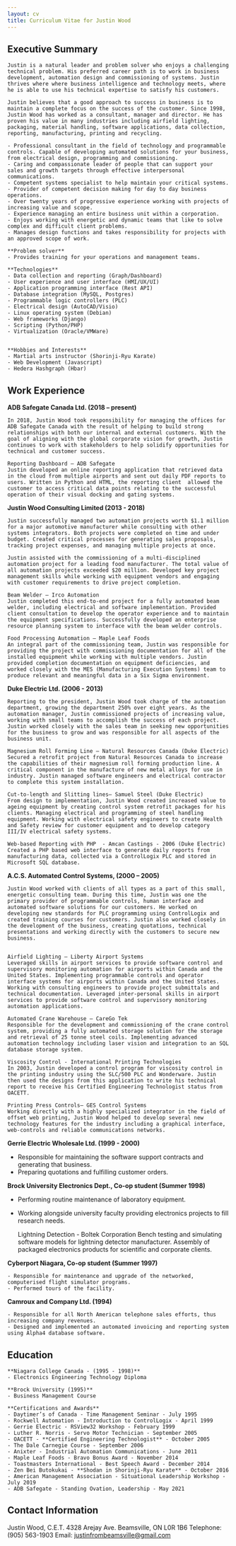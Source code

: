 ```yaml
---
layout: cv
title: Curriculum Vitae for Justin Wood
---
```


## Executive Summary
    Justin is a natural leader and problem solver who enjoys a challenging technical problem. His preferred career path is to work in business development, automation design and commissioning of systems. Justin thrives where where business intelligence and technology meets, where he is able to use his technical expertise to satisfy his customers.
    
    Justin believes that a good approach to success in business is to maintain a complete focus on the success of the customer. Since 1998, Justin Wood has worked as a consultant, manager and director. He has proven his value in many industries including airfield lighting, packaging, material handling, software applications, data collection, reporting, manufacturing, printing and recycling.
    
    - Professional consultant in the field of technology and programmable controls. Capable of developing automated solutions for your business, from electrical design, programming and commissioning.
    - Caring and compassionate leader of people that can support your sales and growth targets through effective interpersonal communications.
    - Competent systems specialist to help maintain your critical systems.
    - Provider of competent decision making for day to day business operations. 
    - Over twenty years of progressive experience working with projects of increasing value and scope.
    - Experience managing an entire business unit within a corporation. 
    - Enjoys working with energetic and dynamic teams that like to solve complex and difficult client problems.
    - Manages design functions and takes responsibility for projects with an approved scope of work.
    
    **Problem solver**
    - Provides training for your operations and management teams.
    
    **Technologies**
    - Data collection and reporting (Graph/Dashboard)
    - User experience and user interface (HMI/UX/UI)
    - Application programming interface (Rest API)
    - Database integration (MySQL, Postgres)
    - Programmable logic controllers (PLC)
    - Electrical design (AutoCAD/Visio)
    - Linux operating system (Debian)
    - Web frameworks (Django)
    - Scripting (Python/PHP)
    - Virtualization (Oracle/VMWare)


    **Hobbies and Interests**
    - Martial arts instructor (Shorinji-Ryu Karate)
    - Web Development (Javascript)
    - Hedera Hashgraph (Hbar)


## Work Experience

**ADB Safegate Canada Ltd. (2018 – present)** 

    In 2018, Justin Wood took responsibility for managing the offices for ADB Safegate Canada with the result of helping to build strong relationships with both our internal and external customers. With the goal of aligning with the global corporate vision for growth, Justin continues to work with stakeholders to help solidify opportunities for technical and customer success.
     
    Reporting Dashboard – ADB Safegate
    Justin developed an online reporting application that retrieved data in the cloud from multiple airports and sent out daily PDF reports to users. Written in Python and HTML, the reporting client  allowed the customer to access critical data points relating to the successful operation of their visual docking and gating systems.

**Justin Wood Consulting Limited (2013 - 2018)** 

    Justin successfully managed two automation projects worth $1.1 million for a major automotive manufacturer while consulting with other systems integrators. Both projects were completed on time and under budget. Created critical processes for generating sales proposals, tracking project expenses, and managing multiple projects at once. 
     
    Justin assisted with the commissioning of a multi-disciplined automation project for a leading food manufacturer. The total value of all automation projects exceeded $20 million. Developed key project management skills while working with equipment vendors and engaging with customer requirements to drive project completion.
    
    Beam Welder – Irco Automation
    Justin completed this end-to-end project for a fully automated beam welder, including electrical and software implementation. Provided client consultation to develop the operator experience and to maintain the equipment specifications. Successfully developed an enterprise resource planning system to interface with the beam welder controls. 
    
    Food Processing Automation – Maple Leaf Foods
    An integral part of the commissioning team, Justin was responsible for providing the project with commissioning documentation for all of the installed equipment while working with multiple vendors. Justin provided completion documentation on equipment deficiencies, and worked closely with the MES (Manufacturing Execution Systems) team to produce relevant and meaningful data in a Six Sigma environment.  

 
**Duke Electric Ltd. (2006 - 2013)** 

    Reporting to the president, Justin Wood took charge of the automation department, growing the department 250% over eight years. As the automation manager, Justin commissioned projects of increasing value, working with small teams to accomplish the success of each project. Justin worked closely with the sales team in seeking new opportunities for the business to grow and was responsible for all aspects of the business unit.
     
    Magnesium Roll Forming Line – Natural Resources Canada (Duke Electric) 
    Secured a retrofit project from Natural Resources Canada to increase the capabilities of their magnesium roll forming production line. A critical component in the manufacture of new metal alloys for use in industry. Justin managed software engineers and electrical contractor to complete this system installation.
    
    Cut-to-length and Slitting lines– Samuel Steel (Duke Electric)
    From design to implementation, Justin Wood created increased value to ageing equipment by creating control system retrofit packages for his clients. Managing electrical and programming of steel handling equipment. Working with electrical safety engineers to create Health and Safety review for customer equipment and to develop category III/IV electrical safety systems.  
    
    Web-based Reporting with PHP  - Amcan Castings - 2006 (Duke Electric)
    Created a PHP based web interface to generate daily reports from manufacturing data, collected via a ControlLogix PLC and stored in Microsoft SQL database.

**A.C.S. Automated Control Systems, (2000 – 2005)**

    Justin Wood worked with clients of all types as a part of this small, energetic consulting team. During this time, Justin was one the primary provider of programmable controls, human interface and automated software solutions for our customers. He worked on developing new standards for PLC programming using ControlLogix and created training courses for customers. Justin also worked closely in the development of the business, creating quotations, technical presentations and working directly with the customers to secure new business. 


    Airfield Lighting – Liberty Airport Systems
    Leveraged skills in airport services to provide software control and supervisory monitoring automation for airports within Canada and the United States. Implementing programmable controls and operator interface systems for airports within Canada and the United States. Working with consulting engineers to provide project submittals and technical documentation. Leveraged inter-personal skills in airport services to provide software control and supervisory monitoring automation applications. 
    
    Automated Crane Warehouse – CareGo Tek
    Responsible for the development and commissioning of the crane control system, providing a fully automated storage solution for the storage and retrieval of 25 tonne steel coils. Implementing advanced automation technology including laser vision and integration to an SQL database storage system. 
     
    Viscosity Control - International Printing Technologies
    In 2003, Justin developed a control program for viscosity control in the printing industry using the SLC/500 PLC and Wonderware. Justin then used the designs from this application to write his technical report to receive his Certified Engineering Technologist status from OACETT.
    
    Printing Press Controls– GES Control Systems
    Working directly with a highly specialized integrator in the field of offset web printing, Justin Wood helped to develop several new technology features for the industry including a graphical interface, web-controls and reliable communications networks.

**Gerrie Electric Wholesale Ltd. (1999 - 2000)**

- Responsible for maintaining the software support contracts and generating that business.
- Preparing quotations and fulfilling customer orders.

**Brock University Electronics Dept., Co-op student (Summer 1998)**

- Performing routine maintenance of laboratory equipment.
- Working alongside university faculty providing electronics projects to fill research needs.


    Lightning Detection - Boltek Corporation
    Bench testing and simulating software models for lightning detector manufacturer. Assembly of packaged electronics products for scientific and corporate clients.

**Cyberport Niagara, Co-op student (Summer 1997)**

    - Responsible for maintenance and upgrade of the networked, computerised flight simulator programs.
    - Performed tours of the facility.

**Camroux and Company Ltd. (1994)**

    - Responsible for all North American telephone sales efforts, thus increasing company revenues.
    - Designed and implemented an automated invoicing and reporting system using Alpha4 database software.
## Education
    **Niagara College Canada - (1995 - 1998)**
    - Electronics Engineering Technology Diploma
    
    **Brock University (1995)**
    - Business Management Course
    
    **Certifications and Awards**
    - Daytimer’s of Canada - Time Management Seminar - July 1995
    - Rockwell Automation - Introduction to ControlLogix - April 1999
    - Gerrie Electric - RSView32 Workshop - February 1999
    - Luther R. Norris - Servo Motor Technician - September 2005
    - OACETT - **Certified Engineering Technologist** - October 2005
    - The Dale Carnegie Course - September 2006
    - Anixter - Industrial Automation Communications - June 2011
    - Maple Leaf Foods - Bravo Bonus Award - November 2014
    - Toastmasters International - Best Speech Award - December 2014
    - Zen Bei Butokukai - **Shodan in Shorinji-Ryu Karate** - October 2016
    - American Management Association - Situational Leadership Workshop - July 2019
    - ADB Safegate - Standing Ovation, Leadership - May 2021
## Contact Information

Justin Wood, C.E.T.
4328 Arejay Ave.
Beamsville, ON  L0R 1B6
Telephone: (905) 563-1903
Email: justinfrombeamsville@gmail.com


<!-- ### Footer

Last updated: May 2013 -->


